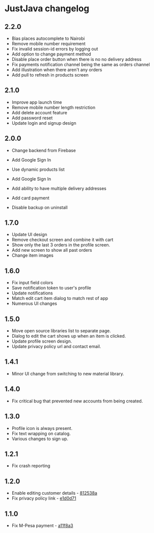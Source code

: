 # JustJava changelog

## 2.2.0
- Bias places autocomplete to Nairobi
- Remove mobile number requirement
- Fix invalid session-id errors by logging out
- Add option to change payment method
- Disable place order button when there is no no delivery address
- Fix payments notification channel being the same as orders channel
- Add illustration when there aren't any orders
- Add pull to refresh in products screen

## 2.1.0

- Improve app launch time
- Remove mobile number length restriction
- Add delete account feature
- Add password reset
- Update login and signup design

## 2.0.0

- Change backend from Firebase
- Add Google Sign In

- Use dynamic products list
- Add Google Sign In
- Add ability to have multiple delivery addresses
- Add card payment
- Disable backup on uninstall

## 1.7.0

- Update UI design
- Remove checkout screen and combine it with cart
- Show only the last 3 orders in the profile screen.
- Add new screen to show all past orders
- Change item images

## 1.6.0

- Fix input field colors
- Save notification token to user's profile
- Update notifications
- Match edit cart item dialog to match rest of app
- Numerous UI changes

## 1.5.0

- Move open source libraries list to separate page.
- Dialog to edit the cart shows up when an item is clicked.
- Update profile screen design.
- Update privacy policy url and contact email.

## 1.4.1

- Minor UI change from switching to new material library.

## 1.4.0

- Fix critical bug that prevented new accounts from being created.

## 1.3.0

- Profile icon is always present.
- Fix text wrapping on catalog.
- Various changes to sign up.

## 1.2.1

- Fix crash reporting

## 1.2.0

- Enable editing customer details - [812538a](https://github.com/MarkNjunge/JustJava-Android/commit/812538a12dd6a16f7623ab9531135538f627a86b)
- Fix privacy policy link - [e1d0d71](https://github.com/MarkNjunge/JustJava-Android/commit/e1d0d714cea9c928e3662d2f020a6413ff48cadf)

## 1.1.0

- Fix M-Pesa payment - [a11f8a3](https://github.com/MarkNjunge/JustJava-Android/commit/a11f8a35136b1e1d2d038e7588d1070c2e4fac1c)
